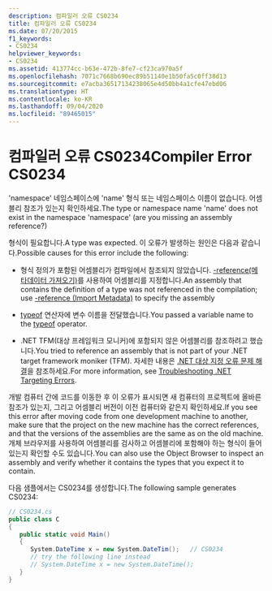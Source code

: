 ```yaml
---
description: 컴파일러 오류 CS0234
title: 컴파일러 오류 CS0234
ms.date: 07/20/2015
f1_keywords:
- CS0234
helpviewer_keywords:
- CS0234
ms.assetid: 413774cc-b63e-472b-8fe7-cf23ca970a5f
ms.openlocfilehash: 7071c7668b690ec89b51140e1b50fa5c0ff38d13
ms.sourcegitcommit: e7acba36517134238065e4d50bb4a1cfe47ebd06
ms.translationtype: HT
ms.contentlocale: ko-KR
ms.lasthandoff: 09/04/2020
ms.locfileid: "89465015"
---
```

# <a name="compiler-error-cs0234"></a><span data-ttu-id="be482-103">컴파일러 오류 CS0234</span><span class="sxs-lookup"><span data-stu-id="be482-103">Compiler Error CS0234</span></span>
<span data-ttu-id="be482-104">'namespace' 네임스페이스에 'name' 형식 또는 네임스페이스 이름이 없습니다. 어셈블리 참조가 있는지 확인하세요.</span><span class="sxs-lookup"><span data-stu-id="be482-104">The type or namespace name 'name' does not exist in the namespace 'namespace' (are you missing an assembly reference?)</span></span>  
  
 <span data-ttu-id="be482-105">형식이 필요합니다.</span><span class="sxs-lookup"><span data-stu-id="be482-105">A type was expected.</span></span> <span data-ttu-id="be482-106">이 오류가 발생하는 원인은 다음과 같습니다.</span><span class="sxs-lookup"><span data-stu-id="be482-106">Possible causes for this error include the following:</span></span>  
  
- <span data-ttu-id="be482-107">형식 정의가 포함된 어셈블리가 컴파일에서 참조되지 않았습니다. [-reference(메타데이터 가져오기)](../compiler-options/reference-compiler-option.md)를 사용하여 어셈블리를 지정합니다.</span><span class="sxs-lookup"><span data-stu-id="be482-107">An assembly that contains the definition of a type was not referenced in the compilation; use [-reference (Import Metadata)](../compiler-options/reference-compiler-option.md) to specify the assembly</span></span>  
  
- <span data-ttu-id="be482-108">[typeof](../operators/type-testing-and-cast.md#typeof-operator) 연산자에 변수 이름을 전달했습니다.</span><span class="sxs-lookup"><span data-stu-id="be482-108">You passed a variable name to the [typeof](../operators/type-testing-and-cast.md#typeof-operator) operator.</span></span>  
  
- <span data-ttu-id="be482-109">.NET TFM(대상 프레임워크 모니커)에 포함되지 않은 어셈블리를 참조하려고 했습니다.</span><span class="sxs-lookup"><span data-stu-id="be482-109">You tried to reference an assembly that is not part of your .NET target framework moniker (TFM).</span></span> <span data-ttu-id="be482-110">자세한 내용은 [.NET 대상 지정 오류 문제 해결](/visualstudio/msbuild/troubleshooting-dotnet-framework-targeting-errors)을 참조하세요.</span><span class="sxs-lookup"><span data-stu-id="be482-110">For more information, see [Troubleshooting .NET Targeting Errors](/visualstudio/msbuild/troubleshooting-dotnet-framework-targeting-errors).</span></span>  
  
 <span data-ttu-id="be482-111">개발 컴퓨터 간에 코드를 이동한 후 이 오류가 표시되면 새 컴퓨터의 프로젝트에 올바른 참조가 있는지, 그리고 어셈블리 버전이 이전 컴퓨터와 같은지 확인하세요.</span><span class="sxs-lookup"><span data-stu-id="be482-111">If you see this error after moving code from one development machine to another, make sure that the project on the new machine has the correct references, and that the versions of the assemblies are the same as on the old machine.</span></span> <span data-ttu-id="be482-112">개체 브라우저를 사용하여 어셈블리를 검사하고 어셈블리에 포함해야 하는 형식이 들어 있는지 확인할 수도 있습니다.</span><span class="sxs-lookup"><span data-stu-id="be482-112">You can also use the Object Browser to inspect an assembly and verify whether it contains the types that you expect it to contain.</span></span>  
  
 <span data-ttu-id="be482-113">다음 샘플에서는 CS0234를 생성합니다.</span><span class="sxs-lookup"><span data-stu-id="be482-113">The following sample generates CS0234:</span></span>  
  
```csharp  
// CS0234.cs  
public class C  
{  
   public static void Main()  
   {  
      System.DateTime x = new System.DateTim();   // CS0234  
      // try the following line instead  
      // System.DateTime x = new System.DateTime();  
   }  
}  
```
